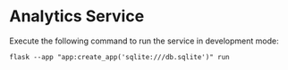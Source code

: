 # Analytics Service

Execute the following command to run the service in development mode:
```
flask --app "app:create_app('sqlite:///db.sqlite')" run
```
